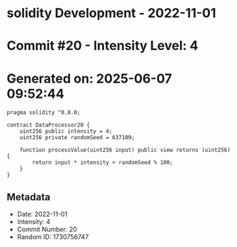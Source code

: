 ﻿# solidity Development - 2022-11-01
# Commit #20 - Intensity Level: 4
# Generated on: 2025-06-07 09:52:44
```solidity
pragma solidity ^0.8.0;

contract DataProcessor20 {
    uint256 public intensity = 4;
    uint256 private randomSeed = 637109;

    function processValue(uint256 input) public view returns (uint256) {
        return input * intensity + randomSeed % 100;
    }
}
```
## Metadata
- Date: 2022-11-01
- Intensity: 4
- Commit Number: 20
- Random ID: 1730756747
